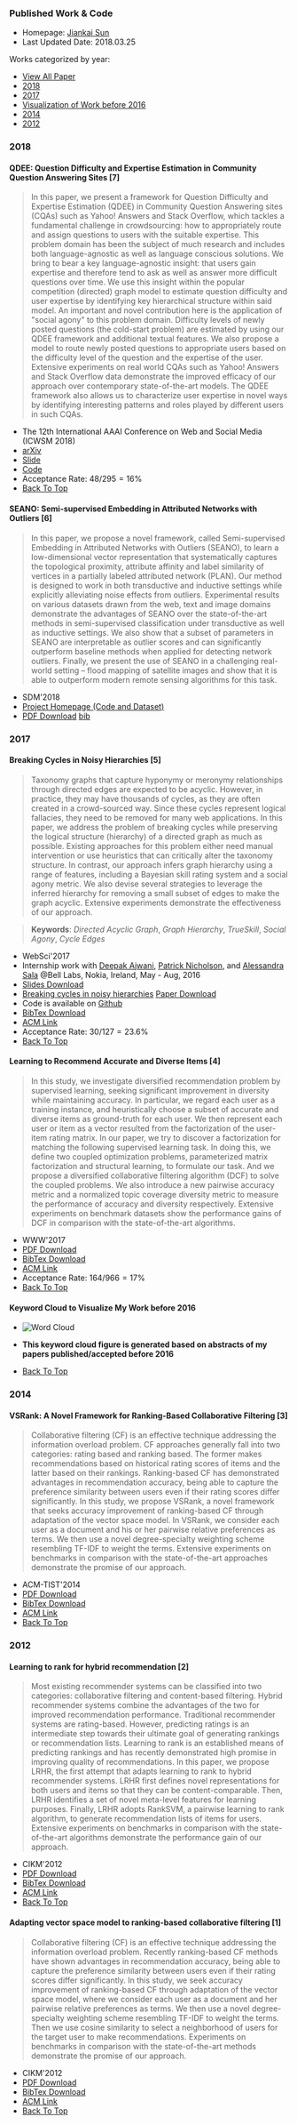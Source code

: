 ### Published Work & Code


* Homepage: [Jiankai Sun](http://web.cse.ohio-state.edu/~sun.1306/)
* Last Updated Date: 2018.03.25

<span id="home"></span>
Works categorized by year: 

* [View All Paper](http://web.cse.ohio-state.edu/~sun.1306/Published_Works/)
* [2018](#2018)
*  [2017](#2017)
*  [Visualization of Work before 2016](#visualization2016)
*  [2014](#2014)
*  [2012](#2012)


### 2018

#### QDEE: Question Difficulty and Expertise Estimation in Community Question Answering Sites [7]

> In this paper, we present a framework for Question Difficulty and Expertise Estimation (QDEE) in Community Question Answering sites (CQAs) such as Yahoo! Answers and Stack Overflow, which tackles a fundamental challenge in crowdsourcing: how to appropriately route and assign questions to users with the suitable expertise. This problem domain has been the subject of much research and includes both language-agnostic as well as language conscious solutions. We bring to bear a key language-agnostic insight: that users gain expertise and therefore tend to ask as well as answer more difficult questions over time. We use this insight within the popular competition (directed) graph model to estimate question difficulty and user expertise by identifying key hierarchical structure within said model. An important and novel contribution here is the application of "social agony" to this problem domain. Difficulty levels of newly posted questions (the cold-start problem) are estimated by using our QDEE framework and additional textual features. We also propose a model to route newly posted questions to appropriate users based on the difficulty level of the question and the expertise of the user. Extensive experiments on real world CQAs such as Yahoo! Answers and Stack Overflow data demonstrate the improved efficacy of our approach over contemporary state-of-the-art models. The QDEE framework also allows us to characterize user expertise in novel ways by identifying interesting patterns and roles played by different users in such CQAs.

* The 12th International AAAI Conference on Web and Social Media (ICWSM 2018)
* [arXiv](https://arxiv.org/abs/1804.00109)
* [Slide](https://github.com/zhenv5/homepage/blob/master/documents/Slides_ICWSM_2018_QDEE.pdf)
* [Code](https://github.com/zhenv5/QDEE)
* Acceptance Rate: $48/295 = 16\%$
* [Back To Top](#home)

#### SEANO: Semi-supervised Embedding in Attributed Networks with Outliers [6]

> In this paper, we propose a novel framework, called Semi-supervised Embedding in Attributed Networks with Outliers (SEANO), to learn a low-dimensional vector
representation that systematically captures the topological proximity, attribute affinity and label similarity of vertices in a partially labeled attributed network
(PLAN). Our method is designed to work in both transductive and inductive settings while explicitly alleviating noise effects from outliers. Experimental results on
various datasets drawn from the web, text and image domains demonstrate the advantages of SEANO over the state-of-the-art methods in semi-supervised classification
under transductive as well as inductive settings. We also show that a subset of parameters in SEANO are interpretable as outlier scores and can significantly outperform
baseline methods when applied for detecting network outliers. Finally, we present the use of SEANO in a challenging real-world setting – flood mapping of
satellite images and show that it is able to outperform modern remote sensing algorithms for this task.

* SDM'2018
* [Project Homepage (Code and Dataset)](http://jiongqianliang.com/SEANO/)
* [PDF Download](https://arxiv.org/pdf/1703.08100.pdf) [bib](http://jiongqianliang.com/publications/SDM18.txt)

### 2017

#### Breaking Cycles in Noisy Hierarchies [5]

> Taxonomy graphs that capture hyponymy or meronymy relationships through directed edges are expected to be acyclic. However, in practice, they may have thousands of cycles, as they are often created in a crowd-sourced way. Since these cycles represent logical fallacies, they need to be removed for many web applications. In this paper, we address the problem of breaking cycles while preserving the logical structure (hierarchy) of a directed graph as much as possible. Existing approaches for this problem either need manual intervention or use heuristics that can critically alter the taxonomy structure. In contrast, our approach infers graph hierarchy using a range of features, including a Bayesian skill rating system and a social agony metric. We also devise several strategies to leverage the inferred hierarchy for removing a small subset of edges to make the graph acyclic. Extensive experiments demonstrate the effectiveness of our approach.

>  **Keywords**:  _Directed Acyclic Graph_, _Graph Hierarchy_, _TrueSkill_, _Social Agony_, _Cycle Edges_

* WebSci'2017
* Internship work with [Deepak Ajwani](https://www.bell-labs.com/usr/deepak.ajwani), [Patrick Nicholson](https://www.bell-labs.com/usr/pat.nicholson), and [Alessandra Sala](https://www.bell-labs.com/usr/alessandra.sala)  @Bell Labs, Nokia, Ireland, May - Aug, 2016
*  [Slides Download](https://github.com/zhenv5/homepage/blob/master/documents/Slides_WebSci_17_Breaking_Cycles_in_Noisy_Hierarchies.pdf)
* [Breaking cycles in noisy hierarchies](https://github.com/zhenv5/breaking_cycles_in_noisy_hierarchies/blob/master/paper/Paper_WebSci_17_Breaking_Cycles_in_Noisy_Hierarchies.pdf) [Paper Download](http://web.cse.ohio-state.edu/~sun.1306/Published_Works/WebSci_17_Remove_Cycle_Edges.pdf)
* Code is available on [Github](https://github.com/zhenv5/breaking_cycles_in_noisy_hierarchies.git)
* [BibTex Download](http://web.cse.ohio-state.edu/~sun.1306/Published_Works/Bib_WebSci_17_Breaking_Cycles_in_Noisy_Hierarchies.bib)
* [ACM Link](http://dl.acm.org/citation.cfm?id=3091495)
* Acceptance Rate: $30/127 = 23.6\%$
* [Back To Top](#home)

#### Learning to Recommend Accurate and Diverse Items [4]

> In this study, we investigate diversified recommendation problem by supervised learning, seeking significant improvement in diversity while maintaining accuracy. In particular, we regard each user as a training instance, and heuristically choose a subset of accurate and diverse items as ground-truth for each user. We then represent each user or item as a vector resulted from the factorization of the user-item rating matrix. In our paper, we try to discover a factorization for matching the following supervised learning task. In doing this, we define two coupled optimization problems, parameterized matrix factorization and structural learning, to formulate our task. And we propose a diversified collaborative filtering algorithm (DCF) to solve the coupled problems. We also introduce a new pairwise accuracy metric and a normalized topic coverage diversity metric to measure the performance of accuracy and diversity respectively. Extensive experiments on benchmark datasets show the performance gains of DCF in comparison with the state-of-the-art algorithms.

* WWW'2017
* [PDF Download](http://web.cse.ohio-state.edu/~sun.1306/Published_Works/WWW_2017_Learning_to_Recommend_Accurate_and_Diverse_Items.pdf)
* [BibTex Download](http://web.cse.ohio-state.edu/~sun.1306/Published_Works/WWW_2017_Learning_to_Recommend_Accurate_and_Diverse_Items.bib)
* [ACM Link](http://dl.acm.org/citation.cfm?id=3052585)
* Acceptance Rate: $164/966 = 17\%$
* [Back To Top](#home)

<span id="visualization2016"> </span>

#### Keyword Cloud to Visualize My Work before 2016

* ![Word Cloud](http://web.cse.ohio-state.edu/~sun.1306/pic/cloud_word_2017.png)

*  **This keyword cloud figure is generated based on abstracts of my papers published/accepted before 2016**
* [Back To Top](#home)


### 2014

#### VSRank: A Novel Framework for Ranking-Based Collaborative Filtering [3]

> Collaborative filtering (CF) is an effective technique addressing the information overload problem. CF approaches generally fall into two categories: rating based and ranking based. The former makes recommendations based on historical rating scores of items and the latter based on their rankings. Ranking-based CF has demonstrated advantages in recommendation accuracy, being able to capture the preference similarity between users even if their rating scores differ significantly. In this study, we propose VSRank, a novel framework that seeks accuracy improvement of ranking-based CF through adaptation of the vector space model. In VSRank, we consider each user as a document and his or her pairwise relative preferences as terms. We then use a novel degree-specialty weighting scheme resembling TF-IDF to weight the terms. Extensive experiments on benchmarks in comparison with the state-of-the-art approaches demonstrate the promise of our approach.

* ACM-TIST'2014
* [PDF Download](http://web.cse.ohio-state.edu/~sun.1306/Published_Works/TIST_2014_VSRank-A_Novel_Framework_for_Ranking-Based_Collaborative_Filtering.pdf)
* [BibTex Download](http://web.cse.ohio-state.edu/~sun.1306/Published_Works/TIST_2014_VSRank-A_Novel_Framework_for_Ranking-Based_Collaborative_Filtering.bib)
* [ACM Link](http://dl.acm.org/citation.cfm?id=2542048)
* [Back To Top](#home)

### 2012

####  Learning to rank for hybrid recommendation [2]

> Most existing recommender systems can be classified into two categories: collaborative filtering and content-based filtering. Hybrid recommender systems combine the advantages of the two for improved recommendation performance. Traditional recommender systems are rating-based. However, predicting ratings is an intermediate step towards their ultimate goal of generating rankings or recommendation lists. Learning to rank is an established means of predicting rankings and has recently demonstrated high promise in improving quality of recommendations. In this paper, we propose LRHR, the first attempt that adapts learning to rank to hybrid recommender systems. LRHR first defines novel representations for both users and items so that they can be content-comparable. Then, LRHR identifies a set of novel meta-level features for learning purposes. Finally, LRHR adopts RankSVM, a pairwise learning to rank algorithm, to generate recommendation lists of items for users. Extensive experiments on benchmarks in comparison with the state-of-the-art algorithms demonstrate the performance gain of our approach.

* CIKM'2012
* [PDF Download](http://web.cse.ohio-state.edu/~sun.1306/Published_Works/CIKM_12_Learning_to_Rank_for_Hybrid_Recommendation.pdf)
* [BibTex Download](http://web.cse.ohio-state.edu/~sun.1306/Published_Works/CIKM_12_Learning_to_Rank_for_Hybrid_Recommendation.bib)
* [ACM Link](http://dl.acm.org/citation.cfm?id=2398610)
* [Back To Top](#home)

#### Adapting vector space model to ranking-based collaborative filtering [1]

> Collaborative filtering (CF) is an effective technique addressing the information overload problem. Recently ranking-based CF methods have shown advantages in recommendation accuracy, being able to capture the preference similarity between users even if their rating scores differ significantly. In this study, we seek accuracy improvement of ranking-based CF through adaptation of the vector space model, where we consider each user as a document and her pairwise relative preferences as terms. We then use a novel degree-specialty weighting scheme resembling TF-IDF to weight the terms. Then we use cosine similarity to select a neighborhood of users for the target user to make recommendations. Experiments on benchmarks in comparison with the state-of-the-art methods demonstrate the promise of our approach.

* CIKM'2012
* [PDF Download](http://web.cse.ohio-state.edu/~sun.1306/Published_Works/CIKM_12_Adapting_Vector_Space_Model_to_Raanking-based_Collaborative_Filtering.pdf)
* [BibTex Download](http://web.cse.ohio-state.edu/~sun.1306/Published_Works/CIKM_12_Adapting_Vector_Space_Model_to_Raanking-based_Collaborative_Filtering.bib)
* [ACM Link](http://dl.acm.org/citation.cfm?id=2398458)
* [Back To Top](#home)



